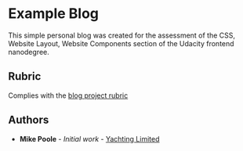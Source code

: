 # Example Blog
This simple personal blog was created for the assessment of the CSS, Website Layout, Website Components section of the Udacity frontend nanodegree.

## Rubric
Complies with the [blog project rubric](https://review.udacity.com/#!/rubrics/2667/view)

## Authors
* **Mike Poole** - *Initial work* - [Yachting Limited](https://www.yachting.org/)
